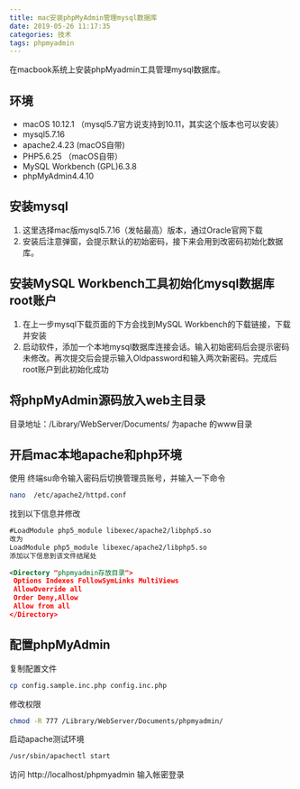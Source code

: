 ```yaml
---
title: mac安装phpMyAdmin管理mysql数据库
date: 2019-05-26 11:17:35
categories: 技术
tags: phpmyadmin
---
```


在macbook系统上安装phpMyadmin工具管理mysql数据库。

## 环境

- macOS 10.12.1 （mysql5.7官方说支持到10.11，其实这个版本也可以安装）
- mysql5.7.16
- apache2.4.23 (macOS自带)
- PHP5.6.25 （macOS自带）
- MySQL Workbench (GPL)6.3.8
- phpMyAdmin4.4.10

## 安装mysql

1. 这里选择mac版mysql5.7.16（发帖最高）版本，通过Oracle官网下载
2. 安装后注意弹窗，会提示默认的初始密码，接下来会用到改密码初始化数据库。

## 安装MySQL Workbench工具初始化mysql数据库root账户

1. 在上一步mysql下载页面的下方会找到MySQL Workbench的下载链接，下载并安装
2. 启动软件，添加一个本地mysql数据库连接会话。输入初始密码后会提示密码未修改。再次提交后会提示输入Oldpassword和输入两次新密码。完成后 root账户到此初始化成功

## 将phpMyAdmin源码放入web主目录

目录地址：/Library/WebServer/Documents/ 为apache 的www目录


## 开启mac本地apache和php环境

使用 终端su命令输入密码后切换管理员账号，并输入一下命令

```bash
nano  /etc/apache2/httpd.conf
```
找到以下信息并修改
```xml
#LoadModule php5_module libexec/apache2/libphp5.so
改为
LoadModule php5_module libexec/apache2/libphp5.so
添加以下信息到该文件结尾处
 
<Directory "phpmyadmin存放目录">
 Options Indexes FollowSymLinks MultiViews
 AllowOverride all
 Order Deny,Allow
 Allow from all
</Directory>
```

## 配置phpMyAdmin

复制配置文件
```bash 
cp config.sample.inc.php config.inc.php
```
修改权限
```bash
chmod -R 777 /Library/WebServer/Documents/phpmyadmin/
```
启动apache测试环境
```bash
/usr/sbin/apachectl start
```
访问 http://localhost/phpmyadmin 输入帐密登录